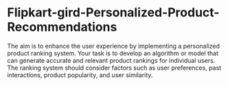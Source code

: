 # Flipkart-gird-Personalized-Product-Recommendations
The aim is to enhance the user experience by implementing a personalized product ranking system. Your task is to develop an algorithm or model that can generate accurate and relevant product rankings for individual users. The ranking system should consider factors such as user preferences, past interactions, product popularity, and user similarity. 

